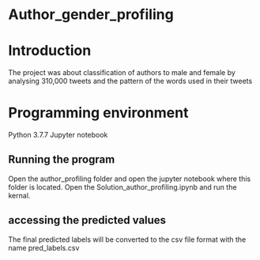 # Author_gender_profiling
 
# Introduction
The project was about classification of authors to male and female by analysing 310,000 tweets and the pattern of the words used in their tweets


# Programming environment
Python 3.7.7
Jupyter notebook

## Running the program
Open the author_profiling folder and open the jupyter notebook where this folder is located. Open the Solution_author_profiling.ipynb 
and run the kernal. 

## accessing the predicted values
The final predicted labels will be converted to the csv file format with the name pred_labels.csv
